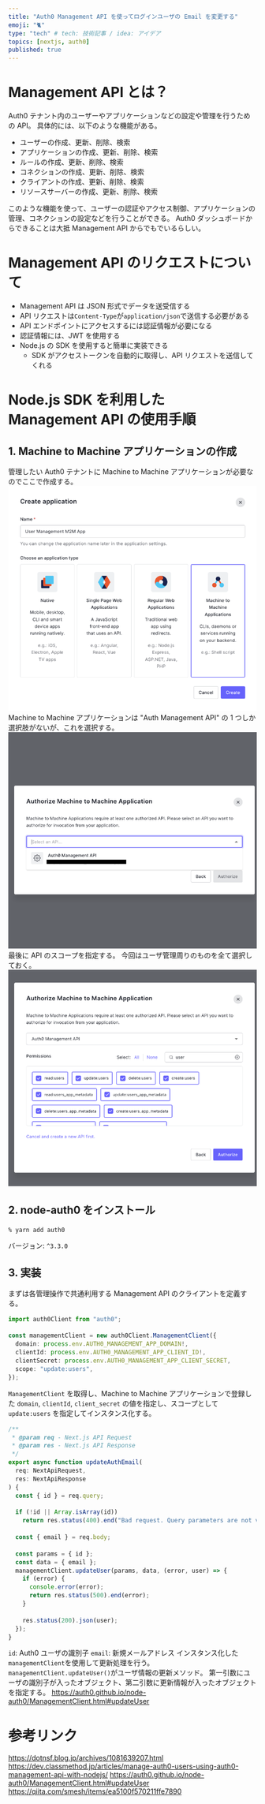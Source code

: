 ```yaml
---
title: "Auth0 Management API を使ってログインユーザの Email を変更する"
emoji: "🐈"
type: "tech" # tech: 技術記事 / idea: アイデア
topics: [nextjs, auth0]
published: true
---
```


# Management API とは？

Auth0 テナント内のユーザーやアプリケーションなどの設定や管理を行うための API。
具体的には、以下のような機能がある。

- ユーザーの作成、更新、削除、検索
- アプリケーションの作成、更新、削除、検索
- ルールの作成、更新、削除、検索
- コネクションの作成、更新、削除、検索
- クライアントの作成、更新、削除、検索
- リソースサーバーの作成、更新、削除、検索

このような機能を使って、ユーザーの認証やアクセス制御、アプリケーションの管理、コネクションの設定などを行うことができる。
Auth0 ダッシュボードからできることは大抵 Management API からでもでいるらしい。

# Management API のリクエストについて

- Management API は JSON 形式でデータを送受信する
- API リクエストは`Content-Type`が`application/json`で送信する必要がある
- API エンドポイントにアクセスするには認証情報が必要になる
- 認証情報には、JWT を使用する
- Node.js の SDK を使用すると簡単に実装できる
  - SDK がアクセストークンを自動的に取得し、API リクエストを送信してくれる

# Node.js SDK を利用した Management API の使用手順

## 1. Machine to Machine アプリケーションの作成

管理したい Auth0 テナントに Machine to Machine アプリケーションが必要なのでここで作成する。
![](/images/auth0-management-api-nextjs/create-application.png)
Machine to Machine アプリケーションは "Auth Management API" の 1 つしか選択肢がないが、これを選択する。
![](/images/auth0-management-api-nextjs/authorize-machine-to-machine-application.png)
最後に API のスコープを指定する。
今回はユーザ管理周りのものを全て選択しておく。
![](/images/auth0-management-api-nextjs/select-permissions.png)

## 2. node-auth0 をインストール

```shell
% yarn add auth0
```

バージョン: `^3.3.0`

## 3. 実装

まずは各管理操作で共通利用する Management API のクライアントを定義する。

```ts
import auth0Client from "auth0";

const managementClient = new auth0Client.ManagementClient({
  domain: process.env.AUTH0_MANAGEMENT_APP_DOMAIN!,
  clientId: process.env.AUTH0_MANAGEMENT_APP_CLIENT_ID!,
  clientSecret: process.env.AUTH0_MANAGEMENT_APP_CLIENT_SECRET,
  scope: "update:users",
});
```

`ManagementClient` を取得し、Machine to Machine アプリケーションで登録した `domain`, `clientId`, `client_secret` の値を指定し、スコープとして `update:users` を指定してインスタンス化する。

```ts
/**
 * @param req - Next.js API Request
 * @param res - Next.js API Response
 */
export async function updateAuthEmail(
  req: NextApiRequest,
  res: NextApiResponse
) {
  const { id } = req.query;

  if (!id || Array.isArray(id))
    return res.status(400).end("Bad request. Query parameters are not valid.");

  const { email } = req.body;

  const params = { id };
  const data = { email };
  managementClient.updateUser(params, data, (error, user) => {
    if (error) {
      console.error(error);
      return res.status(500).end(error);
    }

    res.status(200).json(user);
  });
}
```

`id`: Auth0 ユーザの識別子
`email`: 新規メールアドレス
インスタンス化した`managementClient`を使用して更新処理を行う。
`managementClient.updateUser()`がユーザ情報の更新メソッド。
第一引数にユーザの識別子が入ったオブジェクト、第二引数に更新情報が入ったオブジェクトを指定する。
https://auth0.github.io/node-auth0/ManagementClient.html#updateUser

# 参考リンク

https://dotnsf.blog.jp/archives/1081639207.html
https://dev.classmethod.jp/articles/manage-auth0-users-using-auth0-management-api-with-nodejs/
https://auth0.github.io/node-auth0/ManagementClient.html#updateUser
https://qiita.com/smesh/items/ea5100f570211ffe7890
